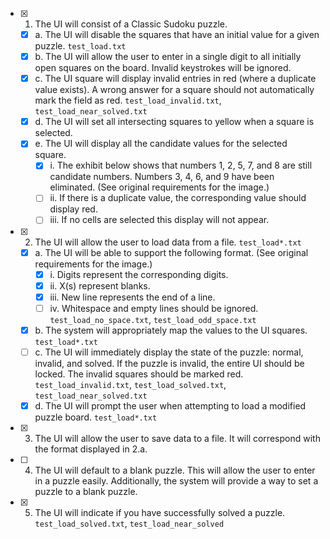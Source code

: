 - [x] 1. The UI will consist of a Classic Sudoku puzzle.
    - [x] a. The UI will disable the squares that have an initial value for a given puzzle. `test_load.txt`
    - [x] b. The UI will allow the user to enter in a single digit to all initially open squares on the board. Invalid keystrokes will be ignored.
    - [x] c. The UI square will display invalid entries in red (where a duplicate value exists). A wrong answer for a square should not automatically mark the field as red. `test_load_invalid.txt`, `test_load_near_solved.txt`
    - [x] d. The UI will set all intersecting squares to yellow when a square is selected.
    - [x] e. The UI will display all the candidate values for the selected square. 
        - [x] i. The exhibit below shows that numbers 1, 2, 5, 7, and 8 are still candidate numbers. Numbers 3, 4, 6, and 9 have been eliminated. (See original requirements for the image.)
        - [ ] ii. If there is a duplicate value, the corresponding value should display red.
        - [ ] iii. If no cells are selected this display will not appear.
- [x] 2. The UI will allow the user to load data from a file. `test_load*.txt`
    - [x] a. The UI will be able to support the following format. (See original requirements for the image.)
        - [x] i. Digits represent the corresponding digits. 
        - [x] ii. X(s) represent blanks.
        - [x] iii. New line represents the end of a line.
        - [ ] iv. Whitespace and empty lines should be ignored. `test_load_no_space.txt`, `test_load_odd_space.txt`
    - [x] b. The system will appropriately map the values to the UI squares. `test_load*.txt`
    - [ ] c. The UI will immediately display the state of the puzzle: normal, invalid, and solved. If the puzzle is invalid, the entire UI should be locked. The invalid squares should be marked red. `test_load_invalid.txt`, `test_load_solved.txt`, `test_load_near_solved.txt`
    - [x] d. The UI will prompt the user when attempting to load a modified puzzle board. `test_load*.txt`
- [x] 3. The UI will allow the user to save data to a file. It will correspond with the format displayed in 2.a.
- [ ] 4. The UI will default to a blank puzzle. This will allow the user to enter in a puzzle easily. Additionally, the system will provide a way to set a puzzle to a blank puzzle.
- [x] 5. The UI will indicate if you have successfully solved a puzzle. `test_load_solved.txt`, `test_load_near_solved`
